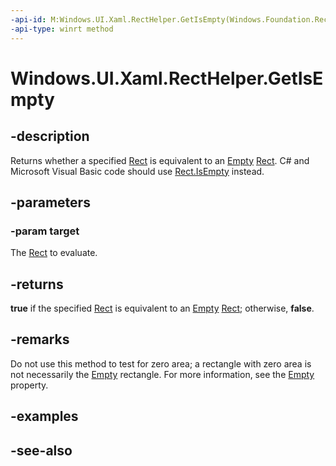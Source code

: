 ```yaml
---
-api-id: M:Windows.UI.Xaml.RectHelper.GetIsEmpty(Windows.Foundation.Rect)
-api-type: winrt method
---
```


<!-- Method syntax
public bool GetIsEmpty(Windows.Foundation.Rect target)
-->

# Windows.UI.Xaml.RectHelper.GetIsEmpty

## -description

 Returns whether a specified [Rect](../windows.foundation/rect.md) is equivalent to an [Empty](recthelper_empty.md) [Rect](../windows.foundation/rect.md). C# and Microsoft Visual Basic code should use [Rect.IsEmpty](/dotnet/api/windows.foundation.rect.isempty?view=dotnet-uwp-10.0&preserve-view=true) instead.



## -parameters

### -param target

The [Rect](../windows.foundation/rect.md) to evaluate.

## -returns

 **true** if the specified [Rect](../windows.foundation/rect.md) is equivalent to an [Empty](recthelper_empty.md) [Rect](../windows.foundation/rect.md); otherwise, **false**.

## -remarks

Do not use this method to test for zero area; a rectangle with zero area is not necessarily the [Empty](recthelper_empty.md) rectangle. For more information, see the [Empty](recthelper_empty.md) property.

## -examples

## -see-also
